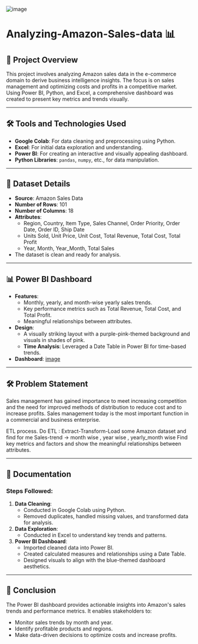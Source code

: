 ![image](https://github.com/user-attachments/assets/75ba00bf-23dc-4e58-abaa-d5a8171ea6c4)


# Analyzing-Amazon-Sales-data 📊
## 📄 Project Overview

This project involves analyzing Amazon sales data in the e-commerce domain to derive business intelligence insights. The focus is on sales management and optimizing costs and profits in a competitive market. Using Power BI, Python, and Excel, a comprehensive dashboard was created to present key metrics and trends visually.

---

## 🛠️ Tools and Technologies Used
- **Google Colab**: For data cleaning and preprocessing using Python.
- **Excel**: For initial data exploration and understanding.
- **Power BI**: For creating an interactive and visually appealing dashboard.
- **Python Libraries**: `pandas`, `numpy`, etc., for data manipulation.

---

## 📂 Dataset Details
- **Source**: Amazon Sales Data
- **Number of Rows**: 101
- **Number of Columns**: 18
- **Attributes**:
  - Region, Country, Item Type, Sales Channel, Order Priority, Order Date, Order ID, Ship Date
  - Units Sold, Unit Price, Unit Cost, Total Revenue, Total Cost, Total Profit
  - Year, Month, Year_Month, Total Sales
- The dataset is clean and ready for analysis.

---

## 📊 Power BI Dashboard
- **Features**:
  - Monthly, yearly, and month-wise yearly sales trends.
  - Key performance metrics such as Total Revenue, Total Cost, and Total Profit.
  - Meaningful relationships between attributes.
- **Design**:
  - A visually striking layout with a purple-pink-themed background and visuals in shades of pink.
  - **Time Analysis**: Leveraged a Date Table in Power BI for time-based trends.
- **Dashboard**:
  [image](https://github.com/user-attachments/assets/1ea23508-2be1-4fe6-9a94-9bef09c302bf)
  
---

## 🛠️ Problem Statement
Sales management has gained importance to meet increasing competition and the need for improved methods of distribution to reduce cost and to increase profits. Sales management today is the most important function in a commercial and business enterprise.

ETL process.
Do ETL : Extract-Transform-Load some Amazon dataset and find for me
Sales-trend -> month wise , year wise , yearly_month wise
Find key metrics and factors and show the meaningful relationships between attributes.

---

## 📖 Documentation
### Steps Followed:
1. **Data Cleaning**:
   - Conducted in Google Colab using Python.
   - Removed duplicates, handled missing values, and transformed data for analysis.
2. **Data Exploration**:
   - Conducted in Excel to understand key trends and patterns.
3. **Power BI Dashboard**:
   - Imported cleaned data into Power BI.
   - Created calculated measures and relationships using a Date Table.
   - Designed visuals to align with the blue-themed dashboard aesthetics.

---

## 📌 Conclusion
The Power BI dashboard provides actionable insights into Amazon's sales trends and performance metrics. It enables stakeholders to:
- Monitor sales trends by month and year.
- Identify profitable products and regions.
- Make data-driven decisions to optimize costs and increase profits.


